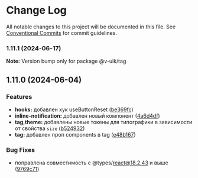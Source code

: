 # Change Log

All notable changes to this project will be documented in this file.
See [Conventional Commits](https://conventionalcommits.org) for commit guidelines.

### 1.11.1 (2024-06-17)

**Note:** Version bump only for package @v-uik/tag





## 1.11.0 (2024-06-04)


### Features

* **hooks:** добавлен хук useButtonReset ([be369fc](#))
* **inline-notification:** добавлен новый компонент ([4a6d4df](#))
* **tag,theme:** добавлены новые токены для типографики в зависимости от свойства `size` ([b524932](#))
* **tag:** добавлен проп components в tag ([e48b167](#))


### Bug Fixes

* поправлена совместимость с @types/react@18.2.43 и выше ([9769c71](#))
